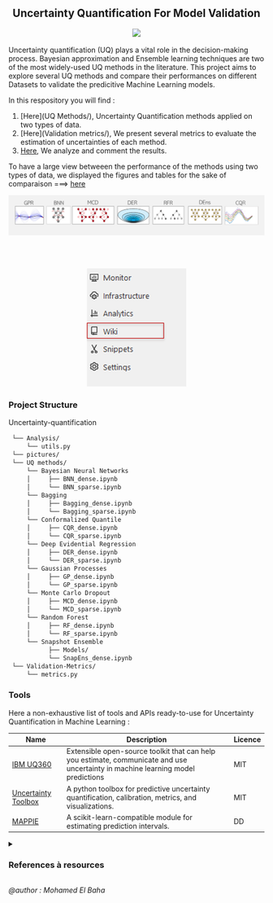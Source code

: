 
<div align="center">
  <h2> Uncertainty Quantification For Model Validation</h2>
  <a href=""><img src="https://readme-typing-svg.herokuapp.com?color=195671&lines=Uncertainty+Quantification+;Model+Validation"></a>
</div>

Uncertainty quantification (UQ) plays a vital role in the decision-making process. Bayesian approximation and Ensemble learning techniques are two of the most widely-used UQ methods in the literature.
This project aims to explore several UQ methods and compare their performances on different Datasets to validate the predicitive Machine Learning models.

In this respository you will find : 
1. [Here](UQ Methods/), Uncertainty Quantification methods applied on two types of data. 
2. [Here](Validation metrics/), We present several metrics to evaluate the estimation of uncertainties of each method.
3. [Here](Analysis/), We analyze and comment the results.

To have a large view betweeen the performance of the methods using two types of data, we displayed the figures and tables for the sake of comparaison ===> [here](https://sim-ssd.si-pages.michelin.com/uncertainty-quantification)

<div align="center">
  <a href="UQ Methods/"><img src="pictures/ICONS.PNG"></a>
</div>

<br> </br> 

<div align="center">
  <a href="UQ Methods/"><img src="pictures/wikiplan.png"></a>
</div>

### Project Structure

Uncertainty-quantification
```
 └── Analysis/ 
     └── utils.py
 └── pictures/
 └── UQ methods/
     └── Bayesian Neural Networks
     │     ├── BNN_dense.ipynb
     │     └── BNN_sparse.ipynb
     └── Bagging
     │     ├── Bagging_dense.ipynb
     │     └── Bagging_sparse.ipynb
     └── Conformalized Quantile
     │     ├── CQR_dense.ipynb
     │     └── CQR_sparse.ipynb
     └── Deep Evidential Regression
     │     ├── DER_dense.ipynb
     │     └── DER_sparse.ipynb 
     └── Gaussian Processes
     │     ├── GP_dense.ipynb
     │     └── GP_sparse.ipynb
     └── Monte Carlo Dropout
     │     ├── MCD_dense.ipynb 
     │     └── MCD_sparse.ipynb
     └── Random Forest
     │     ├── RF_dense.ipynb
     │     └── RF_sparse.ipynb
     └── Snapshot Ensemble
           ├── Models/
           └── SnapEns_dense.ipynb
 └── Validation-Metrics/
     └── metrics.py
```
### Tools 

Here a non-exhaustive list of tools and APIs ready-to-use for Uncertainty Quantification in Machine Learning :

|  Name|  Description| Licence |
| ------ | ------ | ------ |
|<a href='https://uq360.mybluemix.net/'> IBM UQ360 </a>|Extensible open-source toolkit that can help you estimate, communicate and use uncertainty in machine learning model predictions|MIT|
|  <a href='https://uncertainty-toolbox.github.io/'>Uncertainty Toolbox</a>  |  A python toolbox for predictive uncertainty quantification, calibration, metrics, and visualizations. |  MIT |
| <a href='https://mapie.readthedocs.io/en/latest/index.html'>MAPPIE</a> | A scikit-learn-compatible module for estimating prediction intervals.| DD |




<details><summary> <h3> References à resources </h3> </summary>

    
I- **Uncertainty**

1. Hüllermeier, Eyke, and Willem Waegeman. "Aleatoric and epistemic uncertainty in machine learning: An introduction to concepts and methods." Machine Learning 110.3 (2021): 457-506.
<br> 

II- **UQ Methods**


1. Yarin Gal and Zoubin Ghahramani. *Dropout as a bayesian approximation : Representing model uncertainty in deep learning.* In international conference on machine learning, pages 1050–1059. PMLR, 2016

2. Huang, Gao, et al. "*Snapshot ensembles: Train 1, get m for free.*" arXiv preprint arXiv:1704.00109 (2017).
    
3. Amini, Alexander, et al. "*Deep evidential regression.*" Advances in Neural Information Processing Systems 33 (2020): 14927-14937.
 
4. C. Blundell, J. Cornebise, K. Kavukcuoglu, and D. Wierstra, *“Weight uncertainty in neural networks,”* 
arXiv:1505.05424, 2015
    
5. Rasmussen, C. E., Williams, C. K. I., *Gaussian processes for machine learning (2016)*, The MIT Press

6. Breiman, Leo. *"Bagging predictors."* Machine learning 24.2 (1996): 123-140.

7. Romano, Yaniv, Evan Patterson, and Emmanuel Candes. *"Conformalized quantile regression."* Advances in neural information processing systems 32 (2019).

<br>
   
III- **Validation metrics**  
 
 
1. Tran, Kevin, et al. *"Methods for comparing uncertainty quantifications for material property predictions."* Machine Learning: Science and Technology 1.2 (2020): 025006. 

2. Sluijterman, L., Cator, E., Heskes, T. (2021). *How to Evaluate Uncertainty Estimates in Machine Learning for Regression.* arXiv preprint arXiv:2106.03395.
    
3. Levi D, Gispan L, Giladi N and Fetaya E 2020 Evaluating and Calibrating Uncertainty Prediction in Regression Tasks
</details>


*@author : Mohamed El Baha*  
